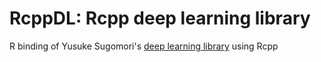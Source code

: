 RcppDL: Rcpp deep learning library
======
R binding of Yusuke Sugomori's [deep learning library](https://github.com/yusugomori/DeepLearning) using Rcpp
